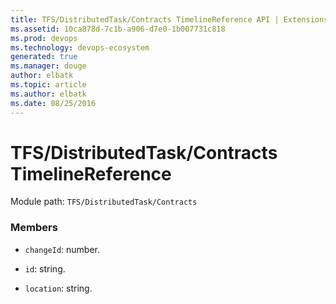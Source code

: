 ```yaml
---
title: TFS/DistributedTask/Contracts TimelineReference API | Extensions for Visual Studio Team Services
ms.assetid: 10ca878d-7c1b-a906-d7e0-1b007731c818
ms.prod: devops
ms.technology: devops-ecosystem
generated: true
ms.manager: douge
author: elbatk
ms.topic: article
ms.author: elbatk
ms.date: 08/25/2016
---
```


# TFS/DistributedTask/Contracts TimelineReference

Module path: `TFS/DistributedTask/Contracts`


### Members

* `changeId`: number. 

* `id`: string. 

* `location`: string. 

